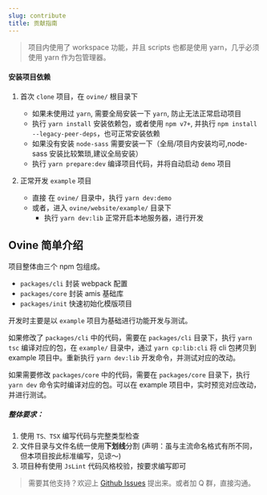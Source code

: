```yaml
---
slug: contribute
title: 贡献指南
---
```


> 项目内使用了 workspace 功能，并且 scripts 也都是使用 yarn，几乎必须使用 yarn 作为包管理器。

#### 安装项目依赖

1. 首次 `clone` 项目，在 `ovine/` 根目录下

   - 如果未使用过 `yarn`, 需要全局安装一下 `yarn`, 防止无法正常启动项目
   - 执行 `yarn install` 安装依赖包，或者使用 `npm v7+`, 并执行 `npm install --legacy-peer-deps`，也可正常安装依赖
   - 如果没有安装 `node-sass` 需要安装一下（全局/项目内安装均可,node-sass 安装比较繁琐,建议全局安装）
   - 执行 `yarn prepare:dev` 编译项目代码，并将自动启动 `demo` 项目

2. 正常开发 `example` 项目
   - 直接 在 `ovine/` 目录中，执行 `yarn dev:demo`
   - 或者，进入 `ovine/website/example/` 目录下
     - 执行 `yarn dev:lib` 正常开启本地服务器，进行开发

## Ovine 简单介绍

项目整体由三个 npm 包组成。

- `packages/cli` 封装 webpack 配置
- `packages/core` 封装 amis 基础库
- `packages/init` 快速初始化模版项目

开发时主要是以 `example` 项目为基础进行功能开发与测试。

如果修改了 `packages/cli` 中的代码，需要在 `packages/cli` 目录下，执行 `yarn tsc` 编译对应的包，在 `example/` 目录中，通过 `yarn cp:lib:cli` 将 cli 包拷贝到 example 项目中。重新执行 `yarn dev:lib` 开发命令，并测试对应的改动。

如果需要修改 `packages/core` 中的代码，需要在 `packages/core` 目录下，执行 `yarn dev` 命令实时编译对应的包。可以在 example 项目中，实时预览对应改动，并进行测试。

##### 整体要求：

1. 使用 `TS、TSX` 编写代码与完整类型检查
2. 文件目录与文件名统一使用**下划线**分割 (声明：虽与主流命名格式有所不同，但本项目按此标准编写，见谅～)
3. 项目种有使用 `JsLint` 代码风格校验，按要求编写即可

> 需要其他支持？欢迎上 [Github Issues](https://github.com/CareyToboo/ovine/issues) 提出来。或者加 Q 群，直接沟通。

